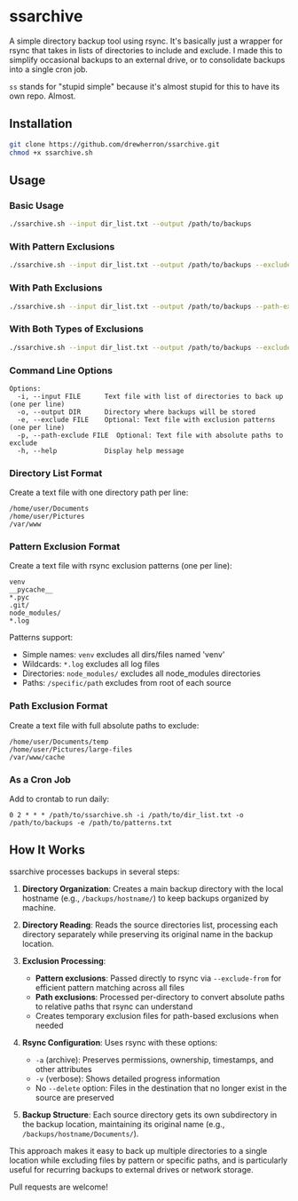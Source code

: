 # ssarchive

A simple directory backup tool using rsync. It's basically just a wrapper for rsync that takes in lists of directories to include and exclude. I made this to simplify occasional backups to an external drive, or to consolidate backups into a single cron job.

`ss` stands for "stupid simple" because it's almost stupid for this to have its own repo. Almost.

## Installation

```bash
git clone https://github.com/drewherron/ssarchive.git
chmod +x ssarchive.sh
```

## Usage

### Basic Usage

```bash
./ssarchive.sh --input dir_list.txt --output /path/to/backups
```

### With Pattern Exclusions

```bash
./ssarchive.sh --input dir_list.txt --output /path/to/backups --exclude patterns.txt
```

### With Path Exclusions

```bash
./ssarchive.sh --input dir_list.txt --output /path/to/backups --path-exclude paths.txt
```

### With Both Types of Exclusions

```bash
./ssarchive.sh --input dir_list.txt --output /path/to/backups --exclude patterns.txt --path-exclude paths.txt
```

### Command Line Options

```
Options:
  -i, --input FILE      Text file with list of directories to back up (one per line)
  -o, --output DIR      Directory where backups will be stored
  -e, --exclude FILE    Optional: Text file with exclusion patterns (one per line)
  -p, --path-exclude FILE  Optional: Text file with absolute paths to exclude
  -h, --help            Display help message
```

### Directory List Format

Create a text file with one directory path per line:

```
/home/user/Documents
/home/user/Pictures
/var/www
```

### Pattern Exclusion Format

Create a text file with rsync exclusion patterns (one per line):

```
venv
__pycache__
*.pyc
.git/
node_modules/
*.log
```

Patterns support:
- Simple names: `venv` excludes all dirs/files named 'venv'
- Wildcards: `*.log` excludes all log files
- Directories: `node_modules/` excludes all node_modules directories
- Paths: `/specific/path` excludes from root of each source

### Path Exclusion Format

Create a text file with full absolute paths to exclude:

```
/home/user/Documents/temp
/home/user/Pictures/large-files
/var/www/cache
```

### As a Cron Job

Add to crontab to run daily:

```
0 2 * * * /path/to/ssarchive.sh -i /path/to/dir_list.txt -o /path/to/backups -e /path/to/patterns.txt
```

## How It Works

ssarchive processes backups in several steps:

1. **Directory Organization**: Creates a main backup directory with the local hostname (e.g., `/backups/hostname/`) to keep backups organized by machine.

2. **Directory Reading**: Reads the source directories list, processing each directory separately while preserving its original name in the backup location.

3. **Exclusion Processing**: 
   - **Pattern exclusions**: Passed directly to rsync via `--exclude-from` for efficient pattern matching across all files
   - **Path exclusions**: Processed per-directory to convert absolute paths to relative paths that rsync can understand
   - Creates temporary exclusion files for path-based exclusions when needed

4. **Rsync Configuration**: Uses rsync with these options:
   - `-a` (archive): Preserves permissions, ownership, timestamps, and other attributes
   - `-v` (verbose): Shows detailed progress information
   - No `--delete` option: Files in the destination that no longer exist in the source are preserved
   
5. **Backup Structure**: Each source directory gets its own subdirectory in the backup location, maintaining its original name (e.g., `/backups/hostname/Documents/`).

This approach makes it easy to back up multiple directories to a single location while excluding files by pattern or specific paths, and is particularly useful for recurring backups to external drives or network storage.

Pull requests are welcome!
